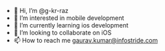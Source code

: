 - 👋 Hi, I’m @g-kr-raz
- 👀 I’m interested in mobile development
- 🌱 I’m currently learning ios development
- 💞️ I’m looking to collaborate on iOS
- 📫 How to reach me gaurav.kumar@infostride.com

<!---
g-kr-raz/g-kr-raz is a ✨ special ✨ repository because its `README.md` (this file) appears on your GitHub profile.
You can click the Preview link to take a look at your changes.
--->
